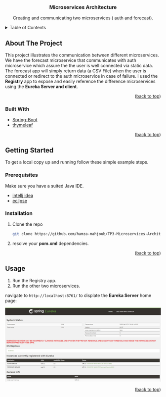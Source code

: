 <div id="top"></div>

<!-- PROJECT LOGO -->
<br />
<div align="center">

<h3 align="center">Microservices Architecture</h3>

  <p align="center">
     Creating and communicating two microservices ( auth and forecast).
    <br />
  </p>
</div>



<!-- TABLE OF CONTENTS -->
<details>
  <summary>Table of Contents</summary>
  <ol>
    <li>
      <a href="#about-the-project">About The Project</a>
      <ul>
        <li><a href="#built-with">Built With</a></li>
      </ul>
    </li>
    <li>
      <a href="#getting-started">Getting Started</a>
      <ul>
        <li><a href="#prerequisites">Prerequisites</a></li>
        <li><a href="#installation">Installation</a></li>
      </ul>
    </li>
    <li><a href="#usage">Usage</a></li>
  </ol>
</details>



<!-- ABOUT THE PROJECT -->
## About The Project

This project illustrates the communication between different microservices. We have the forecast microservice that communicates with auth microservice which assure the the user is well connected via static data.
The forecast app will simply return data (a CSV File) when the user is connected or redirect to the auth microservice in case of failure.
I used the **Registry** app to expose and easily reference the difference microservices using the **Eureka Server and client**.

<p align="right">(<a href="#top">back to top</a>)</p>



### Built With

* [Spring-Boot](https://spring.io/projects/spring-boot)
* [thymeleaf](https://www.thymeleaf.org/)

<p align="right">(<a href="#top">back to top</a>)</p>



<!-- GETTING STARTED -->
## Getting Started

To get a local copy up and running follow these simple example steps.

### Prerequisites

Make sure you have a suited Java IDE.
* [intellj idea](https://www.jetbrains.com/fr-fr/idea/)
* [eclipse](https://www.eclipse.org/downloads/)
### Installation

1. Clone the repo
   ```sh
   git clone https://github.com/hamza-mahjoub/TP3-Microservices-Architecture.git
   ```

2. resolve your **pom.xml** dependencies.

<p align="right">(<a href="#top">back to top</a>)</p>



<!-- USAGE EXAMPLES -->
## Usage

1. Run the Registry app.
2. Run the other two microservices.

navigate to ```http://localhost:8761/``` to displate the **Eureka Server** home page: <br />

![eureka](assets/eureka.jpg)

<p align="right">(<a href="#top">back to top</a>)</p>
